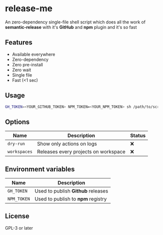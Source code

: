 # release-me

An zero-dependency single-file shell script which does all the work of **semantic-release** with it's **GitHub** and **npm** plugin and it's so fast

## Features

- Available everywhere
- Zero-dependency
- Zero pre-install
- Zero wait
- Single file
- Fast (<1 sec)

## Usage

```sh
GH_TOKEN=<YOUR_GITHUB_TOKEN> NPM_TOKEN=<YOUR_NPM_TOKEN> sh /path/to/script/release.sh
```

## Options

| Name         | Description                          | Status |
| ------------ | ------------------------------------ | ------ |
| `dry-run`    | Show only actions on logs            | ❌     |
| `workspaces` | Releases every projects on workspace | ❌     |

## Environment variables

| Name        | Description                         |
| ----------- | ----------------------------------- |
| `GH_TOKEN`  | Used to publish **Github** releases |
| `NPM_TOKEN` | Used to publish to **npm** registry |

## License

GPL-3 or later
